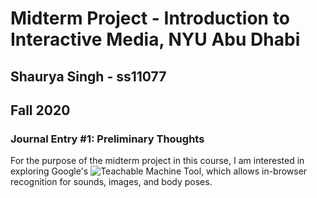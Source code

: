 # Midterm Project - Introduction to Interactive Media, NYU Abu Dhabi 
## Shaurya Singh - ss11077
## Fall 2020

### Journal Entry #1: Preliminary Thoughts 

For the purpose of the midterm project in this course, I am interested in exploring Google's ![Teachable Machine Tool](https://teachablemachine.withgoogle.com/), which allows in-browser recognition for sounds, images, and body poses. 

